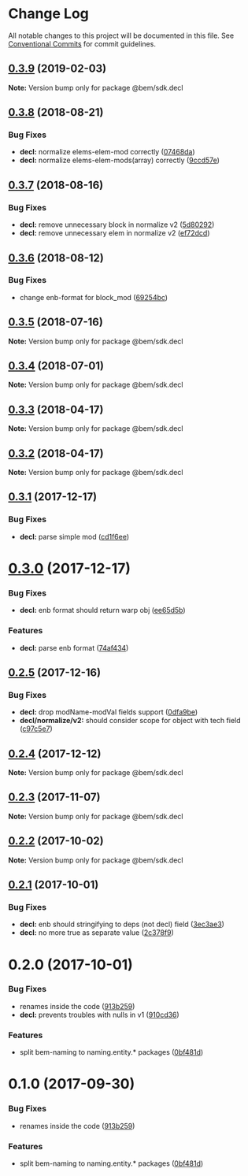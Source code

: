 # Change Log

All notable changes to this project will be documented in this file.
See [Conventional Commits](https://conventionalcommits.org) for commit guidelines.

## [0.3.9](https://github.com/bem/bem-sdk/compare/@bem/sdk.decl@0.3.8...@bem/sdk.decl@0.3.9) (2019-02-03)

**Note:** Version bump only for package @bem/sdk.decl





<a name="0.3.8"></a>
## [0.3.8](https://github.com/bem/bem-sdk/compare/@bem/sdk.decl@0.3.7...@bem/sdk.decl@0.3.8) (2018-08-21)


### Bug Fixes

* **decl:** normalize elems-elem-mod correctly ([07468da](https://github.com/bem/bem-sdk/commit/07468da))
* **decl:** normalize elems-elem-mods(array) correctly ([9ccd57e](https://github.com/bem/bem-sdk/commit/9ccd57e))




<a name="0.3.7"></a>
## [0.3.7](https://github.com/bem/bem-sdk/compare/@bem/sdk.decl@0.3.6...@bem/sdk.decl@0.3.7) (2018-08-16)


### Bug Fixes

* **decl:** remove unnecessary block in normalize v2 ([5d80292](https://github.com/bem/bem-sdk/commit/5d80292))
* **decl:** remove unnecessary elem in normalize v2 ([ef72dcd](https://github.com/bem/bem-sdk/commit/ef72dcd))




<a name="0.3.6"></a>
## [0.3.6](https://github.com/bem/bem-sdk/compare/@bem/sdk.decl@0.3.5...@bem/sdk.decl@0.3.6) (2018-08-12)


### Bug Fixes

* change enb-format for block_mod ([69254bc](https://github.com/bem/bem-sdk/commit/69254bc))




<a name="0.3.5"></a>
## [0.3.5](https://github.com/bem/bem-sdk/compare/@bem/sdk.decl@0.3.4...@bem/sdk.decl@0.3.5) (2018-07-16)




**Note:** Version bump only for package @bem/sdk.decl

<a name="0.3.4"></a>
## [0.3.4](https://github.com/bem/bem-sdk/compare/@bem/sdk.decl@0.3.3...@bem/sdk.decl@0.3.4) (2018-07-01)




**Note:** Version bump only for package @bem/sdk.decl

<a name="0.3.3"></a>
## [0.3.3](https://github.com/bem/bem-sdk/compare/@bem/sdk.decl@0.3.2...@bem/sdk.decl@0.3.3) (2018-04-17)




**Note:** Version bump only for package @bem/sdk.decl

<a name="0.3.2"></a>
## [0.3.2](https://github.com/bem/bem-sdk/compare/@bem/sdk.decl@0.3.1...@bem/sdk.decl@0.3.2) (2018-04-17)




**Note:** Version bump only for package @bem/sdk.decl

<a name="0.3.1"></a>
## [0.3.1](https://github.com/bem/bem-sdk/compare/@bem/sdk.decl@0.3.0...@bem/sdk.decl@0.3.1) (2017-12-17)


### Bug Fixes

* **decl:** parse simple mod ([cd1f6ee](https://github.com/bem/bem-sdk/commit/cd1f6ee))




<a name="0.3.0"></a>
# [0.3.0](https://github.com/bem/bem-sdk/compare/@bem/sdk.decl@0.2.5...@bem/sdk.decl@0.3.0) (2017-12-17)


### Bug Fixes

* **decl:** enb format should return warp obj ([ee65d5b](https://github.com/bem/bem-sdk/commit/ee65d5b))


### Features

* **decl:** parse enb format ([74af434](https://github.com/bem/bem-sdk/commit/74af434))




<a name="0.2.5"></a>
## [0.2.5](https://github.com/bem/bem-sdk/compare/@bem/sdk.decl@0.2.4...@bem/sdk.decl@0.2.5) (2017-12-16)


### Bug Fixes

* **decl:** drop modName-modVal fields support ([0dfa9be](https://github.com/bem/bem-sdk/commit/0dfa9be))
* **decl/normalize/v2:** should consider scope for object with tech field ([c97c5e7](https://github.com/bem/bem-sdk/commit/c97c5e7))




<a name="0.2.4"></a>
## [0.2.4](https://github.com/bem/bem-sdk/compare/@bem/sdk.decl@0.2.3...@bem/sdk.decl@0.2.4) (2017-12-12)




**Note:** Version bump only for package @bem/sdk.decl

<a name="0.2.3"></a>
## [0.2.3](https://github.com/bem/bem-sdk/compare/@bem/sdk.decl@0.2.1...@bem/sdk.decl@0.2.3) (2017-11-07)




**Note:** Version bump only for package @bem/sdk.decl

<a name="0.2.2"></a>
## [0.2.2](https://github.com/bem/bem-sdk/compare/@bem/sdk.decl@0.2.1...@bem/sdk.decl@0.2.2) (2017-10-02)




**Note:** Version bump only for package @bem/sdk.decl

<a name="0.2.1"></a>
## [0.2.1](https://github.com/bem/bem-sdk/compare/@bem/sdk.decl@0.2.0...@bem/sdk.decl@0.2.1) (2017-10-01)


### Bug Fixes

* **decl:** enb should stringifying to deps (not decl) field ([3ec3ae3](https://github.com/bem/bem-sdk/commit/3ec3ae3))
* **decl:** no more true as separate value ([2c378f9](https://github.com/bem/bem-sdk/commit/2c378f9))




<a name="0.2.0"></a>
# 0.2.0 (2017-10-01)


### Bug Fixes

* renames inside the code ([913b259](https://github.com/bem/bem-sdk/commit/913b259))
* **decl:** prevents troubles with nulls in v1 ([910cd36](https://github.com/bem/bem-sdk/commit/910cd36))


### Features

* split bem-naming to naming.entity.* packages ([0bf481d](https://github.com/bem/bem-sdk/commit/0bf481d))




<a name="0.1.0"></a>
# 0.1.0 (2017-09-30)


### Bug Fixes

* renames inside the code ([913b259](https://github.com/bem/bem-sdk/commit/913b259))


### Features

* split bem-naming to naming.entity.* packages ([0bf481d](https://github.com/bem/bem-sdk/commit/0bf481d))
